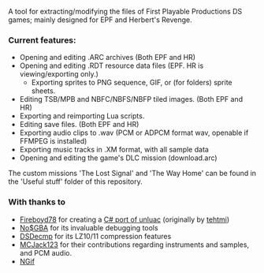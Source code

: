 A tool for extracting/modifying the files of First Playable Productions DS games; mainly designed for EPF and Herbert's Revenge.

### Current features:

- Opening and editing .ARC archives (Both EPF and HR)
- Opening and editing .RDT resource data files (EPF. HR is viewing/exporting only.)
   - Exporting sprites to PNG sequence, GIF, or (for folders) sprite sheets.
- Editing TSB/MPB and NBFC/NBFS/NBFP tiled images. (Both EPF and HR)
- Exporting and reimporting Lua scripts.
- Editing save files. (Both EPF and HR)
- Exporting audio clips to .wav (PCM or ADPCM format wav, openable if FFMPEG is installed)
- Exporting music tracks in .XM format, with all sample data
- Opening and editing the game's DLC mission (download.arc)


The custom missions 'The Lost Signal' and 'The Way Home' can be found in the 'Useful stuff' folder of this repository.

### With thanks to
- [Fireboyd78](https://github.com/Fireboyd78) for creating a [C# port of unluac](https://github.com/Fireboyd78/UnluacNET) (originally by [tehtmi](https://sourceforge.net/projects/unluac/))
- [No$GBA](http://problemkaputt.de/gba.htm) for its invaluable debugging tools
- [DSDecmp](https://github.com/barubary/dsdecmp) for its LZ10/11 compression features
- [MCJack123](https://github.com/MCJack123) for their contributions regarding instruments and samples, and PCM audio.
- [NGif](https://sourceforge.net/projects/ngif/)
